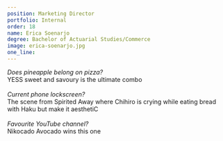 ```yaml
---
position: Marketing Director
portfolio: Internal
order: 18
name: Erica Soenarjo
degree: Bachelor of Actuarial Studies/Commerce
image: erica-soenarjo.jpg
one_line:
---
```

*Does pineapple belong on pizza?*
<br>
YESS sweet and savoury is the ultimate combo
<br><br>
*Current phone lockscreen?*
<br>
The scene from Spirited Away where Chihiro is crying while eating bread with Haku but make it aesthetiC
<br><br>
*Favourite YouTube channel?*
<br>
Nikocado Avocado wins this one